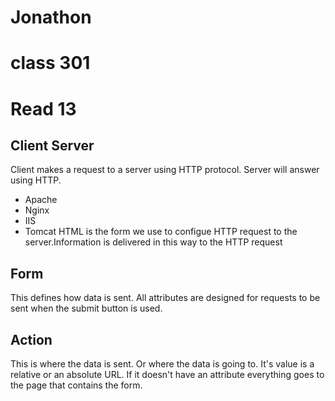 # Jonathon
# class 301
# Read 13

## Client Server
Client makes a request to a server using HTTP protocol. Server will answer using HTTP. 
- Apache
- Nginx 
- IIS
- Tomcat
HTML is the form we use to configue HTTP request to the server.Information is delivered in this way to the HTTP request

## Form
This defines how data is sent. All attributes are designed for requests to be sent when the submit button is used. 
## Action
This is where the data is sent. Or where the data is going to. It's value is a relative or an absolute URL. If it doesn't have an attribute everything goes to the page that contains the form.
